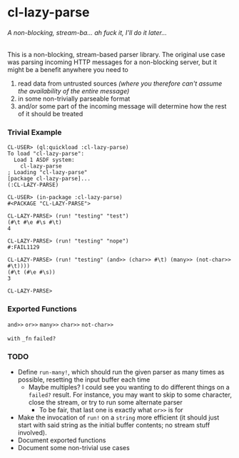 # cl-lazy-parse
###### A non-blocking, stream-ba... ah fuck it, I'll do it later...

This is a non-blocking, stream-based parser library. The original use case was parsing incoming HTTP messages for a non-blocking server, but it might be a benefit anywhere you need to

1. read data from untrusted sources *(where you therefore can't assume the availability of the entire message)*
2. in some non-trivially parseable format
3. and/or some part of the incoming message will determine how the rest of it should be treated

### Trivial Example

	CL-USER> (ql:quickload :cl-lazy-parse)
	To load "cl-lazy-parse":
	  Load 1 ASDF system:
	    cl-lazy-parse
	; Loading "cl-lazy-parse"
	[package cl-lazy-parse]...
	(:CL-LAZY-PARSE)
	
	CL-USER> (in-package :cl-lazy-parse)
	#<PACKAGE "CL-LAZY-PARSE">
	
	CL-LAZY-PARSE> (run! "testing" "test")
	(#\t #\e #\s #\t)
	4
	
	CL-LAZY-PARSE> (run! "testing" "nope")
	#:FAIL1129
	
	CL-LAZY-PARSE> (run! "testing" (and>> (char>> #\t) (many>> (not-char>> #\t))))
	(#\t (#\e #\s))
	3
	
	CL-LAZY-PARSE> 

### Exported Functions

`and>>`
`or>>`
`many>>`
`char>>`
`not-char>>`

`with`
`_fn`
`failed?`

### TODO

- Define `run-many!`, which should run the given parser as many times as possible, resetting the input buffer each time
	- Maybe multiples? I could see you wanting to do different things on a `failed?` result. For instance, you may want to skip to some character, close the stream, or try to run some alternate parser
		- To be fair, that last one is exactly what `or>>` is for
- Make the invocation of `run!` on a `string` more efficient (it should just start with said string as the initial buffer contents; no stream stuff involved).
- Document exported functions
- Document some non-trivial use cases
